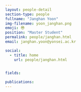 ```yaml
---
layout: people-detail
section-type: people
fullname: "Janghan Yoon"
img-filename: yoon_janghan.png
emoji: 😎
position: "Master Student"
permalink: people/janghan.html
email: janghan.yoon@yonsei.ac.kr

social:
  - title: home
    url: people/janghan.html


fields:
    
publications:
---
```

